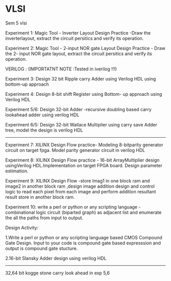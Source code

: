 # VLSI
Sem 5 vlsi 

Experiment 1:
Magic Tool - Inverter Layout Design Practice -Draw the inverterlayout, extract the circuit persitics and verify its operation.

Experiment 2:
Magic Tool - 2-input NOR gate Layout Design Practice - Draw the 2- input NOR gate layout, extract the circuit persitics and verify its operation.

VERILOG :     (IMPORTATNT NOTE :Tested in iverilog !!!)

Experiment 3:
Design 32 bit Ripple carry Adder using Verilog HDL using bottom-up approach

Experiment 4:
Design 8-bit shift Register using Bottom- up approach using Verilog HDL

Experiment 5/6:
Design 32-bit Adder -recursive doubling based carry lookahead adder using verilog HDL

Experiment 6/5:
Design 32-bit Wallace Multiplier using carry save Adder tree, model the design is verilog HDL

---------

Experiment 7:
XILINX Design Flow practice- Modeling 8-bitparity generator circuit on target fpga. Model parity generator circuit in verilog HDL

Experiment 8:
XILINX Design Flow practice - 16-bit ArrayMultiplier design usingVerilog HDL.Implementation on target FPGA board. Design parameter estimation.

Experiment 9:
XILINX Design Flow -store Imag1 in one block ram and image2 in another block ram ,design image addition design and control logic to read each pixel from each image and perform addition resultant result store in another block ram.

Experiment 10:
write a perl or python or any scripting language - combinational logic circuit (biparted graph) as adjacent list and enumerate the all the paths from input to output.



Design Activity:

1.Write a perl or python or any scripting language based CMOS Compound Gate Design. Input to your code is compound gate based expresssion and output is compound gate stucture.

2.16-bit Slansky Adder design using verilog HDL

--------
32,64 bit kogge stone carry look ahead in exp 5,6
